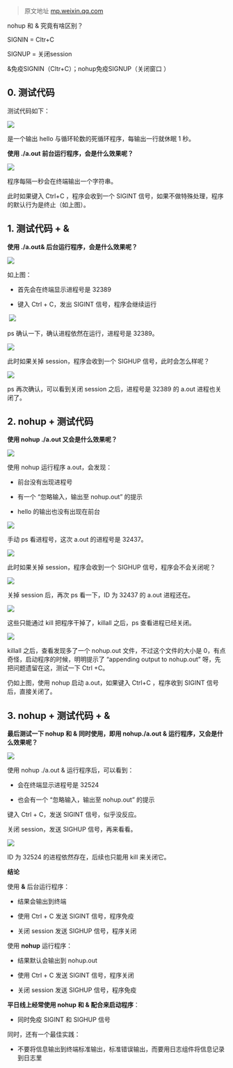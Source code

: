 >  原文地址 [mp.weixin.qq.com](https://mp.weixin.qq.com/s/nyT-FPdIUdJUiUCYVGEnTg)

nohup 和 & 究竟有啥区别？

SIGNIN = Cltr+C 

SIGNUP = 关闭session

&免疫SIGNIN（Cltr+C）；nohup免疫SIGNUP（关闭窗口 ）

## 0. 测试代码

测试代码如下：

![](https://mmbiz.qpic.cn/mmbiz_png/YrezxckhYOzzYpIzc7s0cwRyof3PBO76fb9vsibTBIuQwnBoavsGLyO635pr5yRrCDF3ic3A5D5nTvhHEaugaJ8g/640?wx_fmt=png)  

是一个输出 hello 与循环轮数的死循环程序，每输出一行就休眠 1 秒。  

**使用 ./a.out 前台运行程序，会是什么效果呢？**

![](https://mmbiz.qpic.cn/mmbiz_png/YrezxckhYOzzYpIzc7s0cwRyof3PBO76oQ0UU4AHryictIwyvicNsPwMnCRkwTLurTicCHvMLowFIm4eKzgytXghg/640?wx_fmt=png)  

程序每隔一秒会在终端输出一个字符串。

此时如果键入 Ctrl+C ，程序会收到一个 SIGINT 信号，如果不做特殊处理，程序的默认行为是终止（如上图）。

## 1. 测试代码 + &

**使用 ./a.out& 后台运行程序，会是什么效果呢？**

![](https://mmbiz.qpic.cn/mmbiz_png/YrezxckhYOzzYpIzc7s0cwRyof3PBO767dxz21mFhdkbPFCgDcRMLz7YiaoWxniaJ91QdLA3H733gUsOHhyTeBrA/640?wx_fmt=png)  

如上图：  

*   首先会在终端显示进程号是 32389
  
*   键入 Ctrl + C，发出 SIGINT 信号，程序会继续运行
  

 ![](https://mmbiz.qpic.cn/mmbiz_png/YrezxckhYOzzYpIzc7s0cwRyof3PBO76WK0ibLlA36lPialGXaicqufkTrtvb8iaaBpqqVpSQpblyj9qNo6Wc6ZdQQ/640?wx_fmt=png)

ps 确认一下，确认进程依然在运行，进程号是 32389。  

![](https://mmbiz.qpic.cn/mmbiz_png/YrezxckhYOzzYpIzc7s0cwRyof3PBO76yRtTFxuhkD2SJv1m7WI2AU2B8S7aF4Y1k6Riaf2e4M3yFYT63Lmjq7w/640?wx_fmt=png)

此时如果关掉 session，程序会收到一个 SIGHUP 信号，此时会怎么样呢？  

![](https://mmbiz.qpic.cn/mmbiz_png/YrezxckhYOzzYpIzc7s0cwRyof3PBO76QKUB2MAOibiaY1mhCAg5lBzJsqiaheR4s4bDgGeiasveV7GuCicrlnsPqEA/640?wx_fmt=png)

ps 再次确认，可以看到关闭 session 之后，进程号是 32389 的 a.out 进程也关闭了。  

## 2. nohup + 测试代码

**使用 nohup ./a.out 又会是什么效果呢？**

![](https://mmbiz.qpic.cn/mmbiz_png/YrezxckhYOzzYpIzc7s0cwRyof3PBO76o6ztZicic8YfOffeT88kMT27Rb7so8yQYZIia9TkAQwjxukrDxX5Ab4xg/640?wx_fmt=png)  

使用 nohup 运行程序 a.out，会发现：  

*   前台没有出现进程号
  
*   有一个 “忽略输入，输出至 nohup.out” 的提示
  
*   hello 的输出也没有出现在前台
  

![](https://mmbiz.qpic.cn/mmbiz_png/YrezxckhYOzzYpIzc7s0cwRyof3PBO76IxFNRAmJyMZKHv2PGnQV9fqRRU73oG6WHjE4fb1pFKgibt0MvWaKxxw/640?wx_fmt=png)

手动 ps 看进程号，这次 a.out 的进程号是 32437。  

![](https://mmbiz.qpic.cn/mmbiz_png/YrezxckhYOzzYpIzc7s0cwRyof3PBO76JYC9AzsQB7ica6qYnNaqxdJFQMuuvmtheOtLC0FSMAQwLIG4Jzo5yHg/640?wx_fmt=png)

此时如果关掉 session，程序会收到一个 SIGHUP 信号，程序会不会关闭呢？  

![](https://mmbiz.qpic.cn/mmbiz_png/YrezxckhYOzzYpIzc7s0cwRyof3PBO76JftXKRrNV8rsvZ3qdhdCYkGlHZciajyfdaBoFqJGbmgze9qIlF9gPAw/640?wx_fmt=png)

关掉 session 后，再次 ps 看一下，ID 为 32437 的 a.out 进程还在。  

![](https://mmbiz.qpic.cn/mmbiz_png/YrezxckhYOzzYpIzc7s0cwRyof3PBO76u3DL6TyTIOUfvFFr3GYRS55ZMywo0SmicQzkuqtNgPFFJQAicOBahmqA/640?wx_fmt=png)

这些只能通过 kill 把程序干掉了，killall 之后，ps 查看进程已经关闭。  

![](https://mmbiz.qpic.cn/mmbiz_png/YrezxckhYOzzYpIzc7s0cwRyof3PBO76PE4tLh0PX3FR6aAT3iawSSYqyvwMfFTT3qqPYMUaibFNetfvVkiab49iaA/640?wx_fmt=png)

killall 之后，查看发现多了一个 nohup.out 文件，不过这个文件的大小是 0，有点奇怪，启动程序的时候，明明提示了 “appending output to nohup.out” 呀，先把问题遗留在这，测试一下 Ctrl +C。  

仍如上图，使用 nohup 启动 a.out，如果键入 Ctrl+C ，程序收到 SIGINT 信号后，直接关闭了。

## 3. nohup + 测试代码 + &

**最后测试一下 nohup 和 & 同时使用，即用 nohup./a.out & 运行程序，又会是什么效果呢？**

![](https://mmbiz.qpic.cn/mmbiz_png/YrezxckhYOzzYpIzc7s0cwRyof3PBO76ygqVLic9gZsjcFVqL1KsEXJpVs2mXNCdxHzSlgwmoVpItxraic9Lz8tA/640?wx_fmt=png)  

使用 nohup ./a.out & 运行程序后，可以看到：  

*   会在终端显示进程号是 32524
  
*   也会有一个 “忽略输入，输出至 nohup.out” 的提示
  

键入 Ctrl + C，发送 SIGINT 信号，似乎没反应。

关闭 session，发送 SIGHUP 信号，再来看看。

![](https://mmbiz.qpic.cn/mmbiz_png/YrezxckhYOzzYpIzc7s0cwRyof3PBO76MPbot9NL3ug1RibCict8pCHENVfDFP0wsIwNZfKc0PfyNV4OnnhQQrOQ/640?wx_fmt=png)  

ID 为 32524 的进程依然存在，后续也只能用 kill 来关闭它。  

**结论**

使用 **&** 后台运行程序：

*   结果会输出到终端
  
*   使用 Ctrl + C 发送 SIGINT 信号，程序免疫
  
*   关闭 session 发送 SIGHUP 信号，程序关闭
  

使用 **nohup** 运行程序：

*   结果默认会输出到 nohup.out
  
*   使用 Ctrl + C 发送 SIGINT 信号，程序关闭
  
*   关闭 session 发送 SIGHUP 信号，程序免疫
  

**平日线上经常使用 nohup 和 & 配合来启动程序**：

*   同时免疫 SIGINT 和 SIGHUP 信号
  

同时，还有一个最佳实践：

*   不要将信息输出到终端标准输出，标准错误输出，而要用日志组件将信息记录到日志里
  
